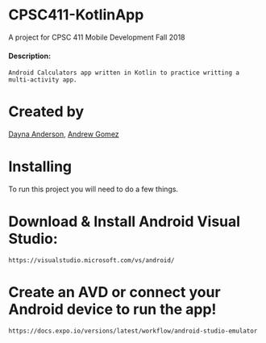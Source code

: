 # CPSC411-KotlinApp
A project for CPSC 411 Mobile Development Fall 2018
#### Description:
```
Android Calculators app written in Kotlin to practice writting a multi-activity app.
```
# Created by
[Dayna Anderson](https://github.com/Dayna-A), 
[Andrew Gomez](https://github.com/andrewtgomez96)

# Installing
To run this project you will need to do a few things.

# Download & Install Android Visual Studio:
```
https://visualstudio.microsoft.com/vs/android/
```
# Create an AVD or connect your Android device to run the app!
```
https://docs.expo.io/versions/latest/workflow/android-studio-emulator
```

